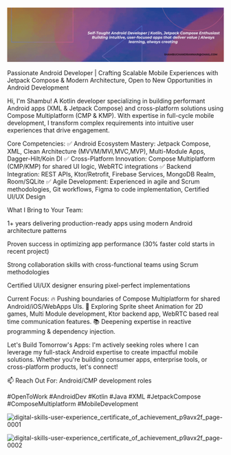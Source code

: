 ![Purple Gradient Typographic Technology LinkedIn Banner](https://github.com/shambuchandran/shambuchandran/blob/main/Purple%20Gradient%20Typographic%20Technology%20LinkedIn%20Banner%20(1).gif?raw=true)


Passionate Android Developer | Crafting Scalable Mobile Experiences with Jetpack Compose & Modern Architecture, Open to New Opportunities in Android Development

Hi, I'm Shambu! A Kotlin developer specializing in building performant Android apps (XML & Jetpack Compose) and cross-platform solutions using Compose Multiplatform (CMP & KMP). With expertise in full-cycle mobile development, I transform complex requirements into intuitive user experiences that drive engagement.

Core Competencies:
✅ Android Ecosystem Mastery: Jetpack Compose, XML, Clean Architecture (MVVM/MVI,MVC,MVP), Multi-Module Apps, Dagger-Hilt/Koin DI
✅ Cross-Platform Innovation: Compose Multiplatform (CMP/KMP) for shared UI logic, WebRTC integrations
✅ Backend Integration: REST APIs, Ktor/Retrofit, Firebase Services, MongoDB Realm, Room/SQLite
✅ Agile Development: Experienced in agile and Scrum methodologies, Git workflows, Figma to code implementation, Certified UI/UX Design

What I Bring to Your Team:

1+ years delivering production-ready apps using modern Android architecture patterns

Proven success in optimizing app performance (30% faster cold starts in recent project)

Strong collaboration skills with cross-functional teams using Scrum methodologies

Certified UI/UX designer ensuring pixel-perfect implementations

Current Focus:
🔥 Pushing boundaries of Compose Multiplatform for shared Android/iOS/WebApps UIs.
🔭 Exploring Sprite sheet Animation for 2D games, Multi Module development, Ktor backend app, WebRTC based real time communication features.
📚 Deepening expertise in reactive programming & dependency injection.

Let's Build Tomorrow's Apps:
I'm actively seeking roles where I can leverage my full-stack Android expertise to create impactful mobile solutions. Whether you're building consumer apps, enterprise tools, or cross-platform products, let's connect!

📫 Reach Out For: Android/CMP development roles

#OpenToWork #AndroidDev #Kotlin #Java #XML #JetpackCompose #ComposeMultiplatform #MobileDevelopment


![digital-skills-user-experience_certificate_of_achievement_p9avx2f_page-0001](https://github.com/shambuchandran/shambuchandran/assets/142157293/20a2fd31-5b17-4556-b500-18fcfce13c1f)

![digital-skills-user-experience_certificate_of_achievement_p9avx2f_page-0002](https://github.com/shambuchandran/shambuchandran/assets/142157293/d88fb07a-3981-4462-b756-0d5a8778ede8)

